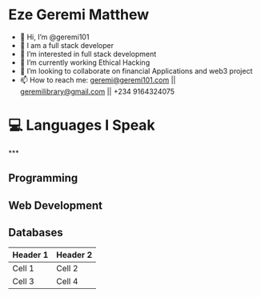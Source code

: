 <h1>Eze Geremi Matthew  </h1>

  - 👋 Hi, I’m @geremi101
  - 👤 I am a full stack developer 
  - 👀 I’m interested in full stack development 
  - 🌱 I’m currently working Ethical Hacking
  - 💞️ I’m looking to collaborate on financial Applications and web3 project
  - 📫 How to reach me: geremi@geremi101.com || geremilibrary@gmail.com || +234 9164324075

<h1>💻 Languages I Speak</h1>
***

<h2>Programming</h2>

<h2>Web Development</h2>

<h2>Databases</h2>




| Header 1 | Header 2 |
|----------|----------|
| Cell 1   | Cell 2   |
| Cell 3   | Cell 4   |


<!---
geremi101/geremi101 is a ✨ special ✨ repository because its `README.md` (this file) appears on your GitHub profile.
You can click the Preview link to take a look at your changes.
--->
